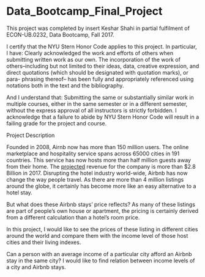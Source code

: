 # Data_Bootcamp_Final_Project

This project was completed by insert Keshar Shahi in partial fulfilment of ECON-UB.0232,
Data Bootcamp, Fall 2017. 

I certify that the NYU Stern Honor Code applies to this project. In
particular, I have:
Clearly acknowledged the work and efforts of others when submitting written work as our own.
The incorporation of the work of others–including but not limited to their ideas, data, creative
expression, and direct quotations (which should be designated with quotation marks), or para-
phrasing thereof– has been fully and appropriately referenced using notations both in the text
and the bibliography.

And I understand that:
Submitting the same or substantially similar work in multiple courses, either in the same semester
or in a different semester, without the express approval of all instructors is strictly forbidden.
I acknowledge that a failure to abide by NYU Stern Honor Code will result in a failing grade for
the project and course.

Project Description

Founded in 2008, Airnb now has more than 150 million users. The online marketplace and hospitality service spans across 65000 cities in 191 countries. This service has now hosts more than half million guests away from their home. The  [projected](https://expandedramblings.com/index.php/airbnb-statistics/) revenue for the company is more than $2.8 Billion in 2017. Disrupting the hotel industry world-wide, Airbnb has now change the way people travel. As there are more than 4 million listings around the globe, it certainly has become more like an easy alternative to a hotel stay.

But what does these Airbnb stays’ price reflects? As many of these listings are part of people’s own house or apartment, the pricing is certainly derived from a different calculation than a hotel’s room price. 

In this project, I would like to see the prices of these listing in different cities around the world and compare them with the income level of those host cities and their living indexes.

Can a person with an average income of a particular city afford an Airbnb stay in the same city? I would like to find relation between income levels of a city and Airbnb stays.
